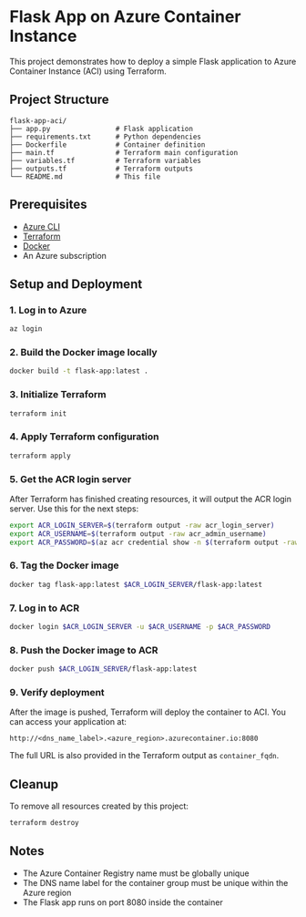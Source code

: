 # Flask App on Azure Container Instance

This project demonstrates how to deploy a simple Flask application to Azure Container Instance (ACI) using Terraform.

## Project Structure

```
flask-app-aci/
├── app.py                # Flask application
├── requirements.txt      # Python dependencies
├── Dockerfile            # Container definition
├── main.tf               # Terraform main configuration
├── variables.tf          # Terraform variables
├── outputs.tf            # Terraform outputs
└── README.md             # This file
```

## Prerequisites

- [Azure CLI](https://docs.microsoft.com/en-us/cli/azure/install-azure-cli)
- [Terraform](https://www.terraform.io/downloads.html)
- [Docker](https://docs.docker.com/get-docker/)
- An Azure subscription

## Setup and Deployment

### 1. Log in to Azure

```bash
az login
```

### 2. Build the Docker image locally

```bash
docker build -t flask-app:latest .
```

### 3. Initialize Terraform

```bash
terraform init
```

### 4. Apply Terraform configuration

```bash
terraform apply
```

### 5. Get the ACR login server

After Terraform has finished creating resources, it will output the ACR login server. Use this for the next steps:

```bash
export ACR_LOGIN_SERVER=$(terraform output -raw acr_login_server)
export ACR_USERNAME=$(terraform output -raw acr_admin_username)
export ACR_PASSWORD=$(az acr credential show -n $(terraform output -raw acr_admin_username) --query "passwords[0].value" -o tsv)
```

### 6. Tag the Docker image

```bash
docker tag flask-app:latest $ACR_LOGIN_SERVER/flask-app:latest
```

### 7. Log in to ACR

```bash
docker login $ACR_LOGIN_SERVER -u $ACR_USERNAME -p $ACR_PASSWORD
```

### 8. Push the Docker image to ACR

```bash
docker push $ACR_LOGIN_SERVER/flask-app:latest
```

### 9. Verify deployment

After the image is pushed, Terraform will deploy the container to ACI. You can access your application at:

```
http://<dns_name_label>.<azure_region>.azurecontainer.io:8080
```

The full URL is also provided in the Terraform output as `container_fqdn`.

## Cleanup

To remove all resources created by this project:

```bash
terraform destroy
```

## Notes

- The Azure Container Registry name must be globally unique
- The DNS name label for the container group must be unique within the Azure region
- The Flask app runs on port 8080 inside the container